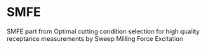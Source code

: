 # SMFE
SMFE part from Optimal cutting condition selection for high quality receptance measurements by Sweep Milling Force Excitation
